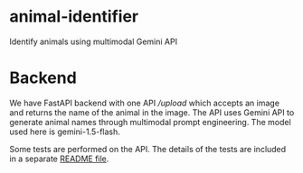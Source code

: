 # animal-identifier
Identify animals using multimodal Gemini API

# Backend

We have FastAPI backend with one API */upload* which accepts an image and returns the name of the animal in the image. The API uses Gemini API to generate animal names through multimodal prompt engineering. The model used here is gemini-1.5-flash.

Some tests are performed on the API. The details of the tests are included in a separate [README file](https://github.com/rukshar69/animal-identifier/blob/main/fastapi-docker/test_doc/test.md).
